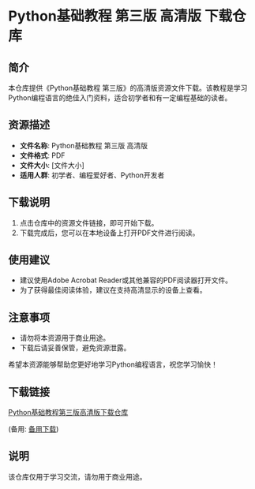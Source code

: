 # Python基础教程 第三版 高清版 下载仓库

## 简介

本仓库提供《Python基础教程 第三版》的高清版资源文件下载。该教程是学习Python编程语言的绝佳入门资料，适合初学者和有一定编程基础的读者。

## 资源描述

- **文件名称**: Python基础教程 第三版 高清版
- **文件格式**: PDF
- **文件大小**: [文件大小]
- **适用人群**: 初学者、编程爱好者、Python开发者

## 下载说明

1. 点击仓库中的资源文件链接，即可开始下载。
2. 下载完成后，您可以在本地设备上打开PDF文件进行阅读。

## 使用建议

- 建议使用Adobe Acrobat Reader或其他兼容的PDF阅读器打开文件。
- 为了获得最佳阅读体验，建议在支持高清显示的设备上查看。

## 注意事项

- 请勿将本资源用于商业用途。
- 下载后请妥善保管，避免资源泄露。

希望本资源能够帮助您更好地学习Python编程语言，祝您学习愉快！

## 下载链接
[Python基础教程第三版高清版下载仓库](https://pan.quark.cn/s/c62f5788dfc9) 

(备用: [备用下载](https://pan.baidu.com/s/1lDUGgWfwX4wp7h5cN8yo1g?pwd=1234))

## 说明

该仓库仅用于学习交流，请勿用于商业用途。
